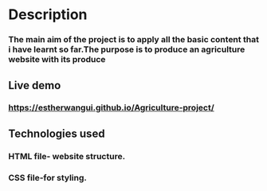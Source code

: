 # Description
### The main aim of the project is to apply all the basic content that i have learnt so far.The purpose is to produce an agriculture website with its produce
## Live demo
### https://estherwangui.github.io/Agriculture-project/
## Technologies used
### HTML file- website structure.
### CSS file-for styling.